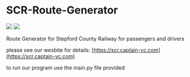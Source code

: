 # SCR-Route-Generator

![](https://img.shields.io/badge/SCR_Route_Generator-V0.11-green) ![](https://img.shields.io/badge/SCR_version-1.10.12-blue)

Route Generator for Stepford County Railway for passengers and drivers

please see our wesbite for details: [https://scr.captain-vc.com](https://scr.captain-vc.com)


to run our program use the main.py file provided
